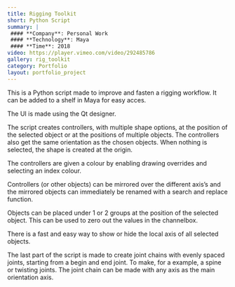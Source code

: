 ```yaml
---
title: Rigging Toolkit
short: Python Script
summary: |
 #### **Company**: Personal Work
 #### **Technology**: Maya
 #### **Time**: 2018
video: https://player.vimeo.com/video/292485786
gallery: rig_toolkit
category: Portfolio
layout: portfolio_project
---
```


<div class="project-info" markdown="1">

This is a Python script made to improve and fasten a rigging workflow. It can be added to a shelf in Maya for easy acces.

The UI is made using the Qt designer. 

The script creates controllers, with multiple shape options, at the position of the selected object or at the positions of multiple objects. The controllers also get the same orientation as the chosen objects. When nothing is selected, the shape is created at the origin. 

The controllers are given a colour by enabling drawing overrides and selecting an index colour.

Controllers (or other objects) can be mirrored over the different axis’s and the mirrored objects can immediately be renamed with a search and replace function.

Objects can be placed under 1 or 2 groups at the position of the selected object. This can be used to zero out the values in the channelbox.

There is a fast and easy way to show or hide the local axis of all selected objects.

The last part of the script is made to create joint chains with evenly spaced joints, starting from a begin and end joint. To make, for a example, a spine or twisting joints. The joint chain can be made with any axis as the main orientation axis.

</div>